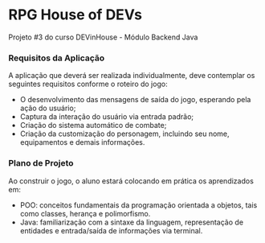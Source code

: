 # RPG House of DEVs
Projeto #3 do curso DEVinHouse - Módulo Backend Java


### Requisitos da Aplicação
A aplicação que deverá ser realizada individualmente, deve contemplar os seguintes requisitos conforme o roteiro do jogo:
 - O desenvolvimento das mensagens de saída do jogo, esperando pela ação do usuário;
 - Captura da interação do usuário via entrada padrão;
 - Criação do sistema automático de combate;
 - Criação da customização do personagem, incluindo seu nome, equipamentos e demais informações.

### Plano de Projeto
Ao construir o jogo, o aluno estará colocando em prática os aprendizados em:
 - POO: conceitos fundamentais da programação orientada a objetos, tais como classes, herança e polimorfismo.
 - Java: familiarização com a sintaxe da linguagem, representação de entidades e entrada/saída de informações via terminal.
